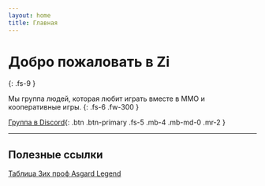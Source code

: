 ```yaml
---
layout: home
title: Главная
---
```

# Добро пожаловать в Zi
{: .fs-9 }

Мы группа людей, которая любит играть вместе в ММО и кооперативные игры. 
{: .fs-6 .fw-300 }

[Группа в Discord](http://discord.lpk.one){: .btn .btn-primary .fs-5 .mb-4 .mb-md-0 .mr-2 }

---
## Полезные ссылки
[Таблица 3их проф Asgard Legend](https://docs.google.com/spreadsheets/d/1OmQE-boXf21C0RhKFlTc5TIguWhZtbuewmAtyh07QKU/edit#gid=691235007)
